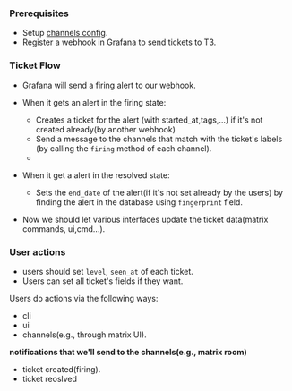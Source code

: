 ### Prerequisites
- Setup [channels config](./channels.md).
- Register a webhook in Grafana to send tickets to T3.

### Ticket Flow
- Grafana will send a firing alert to our webhook.
- When it gets an alert in the firing state:
  - Creates a ticket for the alert  (with started_at,tags,...) if it's not created already(by another webhook)
  - Send a message to the channels that match with the ticket's labels (by calling the `firing` method of each channel).
  - 

- When it get a alert in the resolved state:
  - Sets the `end_date` of the alert(if it's not set already by the users) by finding the alert in the database
    using `fingerprint` field.


- Now we should let various interfaces update the ticket data(matrix commands, ui,cmd...).

### User actions

- users should set `level`, `seen_at` of each ticket.
- Users can set all ticket's fields if they want.

Users do actions via the following ways:

- cli
- ui
- channels(e.g., through matrix UI).

__notifications that we'll send to the channels(e.g., matrix room)__

- ticket created(firing).
- ticket reoslved





